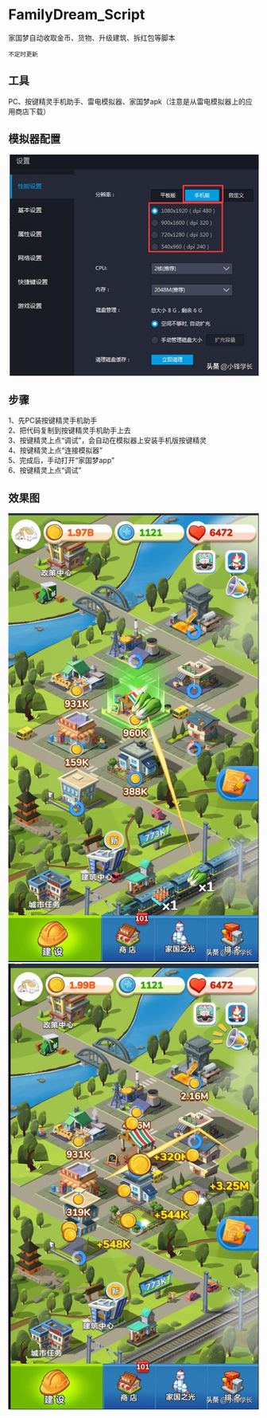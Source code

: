 # FamilyDream_Script
家国梦自动收取金币、货物、升级建筑、拆红包等脚本

`不定时更新`  

## 工具
PC、按键精灵手机助手、雷电模拟器、家国梦apk（注意是从雷电模拟器上的应用商店下载）

## 模拟器配置
![模拟器配置](https://github.com/1061700625/FamilyDream_Script/blob/master/%E6%A8%A1%E6%8B%9F%E5%99%A8%E9%85%8D%E7%BD%AE.jpg)

## 步骤
1、先PC装按键精灵手机助手    
2、把代码复制到按键精灵手机助手上去  
3、按键精灵上点“调试”，会自动在模拟器上安装手机版按键精灵  
4、按键精灵上点“连接模拟器”  
5、完成后，手动打开“家国梦app”  
6、按键精灵上点“调试”  

## 效果图
![收货物](https://github.com/1061700625/FamilyDream_Script/blob/master/%E6%94%B6%E8%8E%B7%E7%89%A9.jpg)
![收金币](https://github.com/1061700625/FamilyDream_Script/blob/master/%E6%94%B6%E9%87%91%E5%B8%81.jpg)
